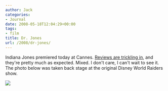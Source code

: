 ```yaml
---
author: Jack
categories:
- Journal
date: 2008-05-18T12:04:29+00:00
tags:
- film
title: Dr. Jones
url: /2008/dr-jones/
---
```


Indiana Jones premiered today at Cannes. [Reviews are trickling in][1], and they're pretty much as expected. Mixed. I don't care, I can't wait to see it. The photo below was taken back stage at the original Disney World Raiders show.

 ![][2]

 [1]: https://www.rottentomatoes.com/m/indiana_jones_4/
 [2]: https://jbaty.smugmug.com/photos/297138626_e26Yo-M.jpg